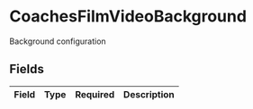# CoachesFilmVideoBackground

Background configuration


## Fields

| Field       | Type        | Required    | Description |
| ----------- | ----------- | ----------- | ----------- |